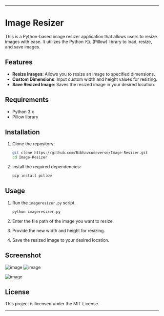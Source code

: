 

---

# Image Resizer

This is a Python-based image resizer application that allows users to resize images with ease. It utilizes the Python `PIL` (Pillow) library to load, resize, and save images.

## Features

- **Resize Images**: Allows you to resize an image to specified dimensions.
- **Custom Dimensions**: Input custom width and height values for resizing.
- **Save Resized Image**: Saves the resized image in your desired location.

## Requirements

- Python 3.x
- Pillow library

## Installation

1. Clone the repository:
   ```bash
   git clone https://github.com/Bibhavcodeverse/Image-Resizer.git
   cd Image-Resizer
   ```

2. Install the required dependencies:
   ```bash
   pip install pillow
   ```

## Usage

1. Run the `imageresizer.py` script.
   ```bash
   python imageresizer.py
   ```

2. Enter the file path of the image you want to resize.
3. Provide the new width and height for resizing.
4. Save the resized image to your desired location.

## Screenshot

![image](https://github.com/user-attachments/assets/46cdf98b-e595-48db-b551-0c3234a87c69)
![image](https://github.com/user-attachments/assets/ef2d1679-b98c-41b7-9b71-ad3dfeee9ebf)

![image](https://github.com/user-attachments/assets/6a6b30ce-84f4-4191-a2c3-99e451a37a38)




## License

This project is licensed under the MIT License.

---
